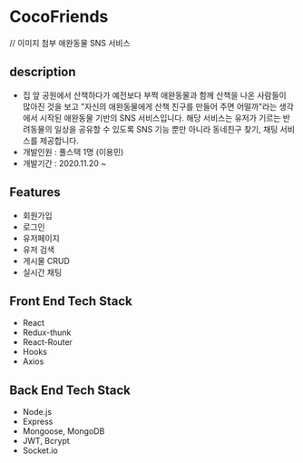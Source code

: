 # CocoFriends
// 이미지 첨부
애완동물 SNS 서비스

## description
- 집 앞 공원에서 산책하다가 예전보다 부쩍 애완동물과 함께 산책을 나온 사람들이 많아진 것을 보고 "자신의 애완동물에게 산책 친구를 만들어 주면 어떨까"라는 생각에서 시작된 애완동물 기반의 SNS 서비스입니다. 해당 서비스는 유저가 기르는 반려동물의 일상을 공유할 수 있도록 SNS 기능 뿐만 아니라 동네친구 찾기, 채팅 서비스를 제공합니다.
- 개발인원 : 풀스택 1명 (이용민)
- 개발기간 : 2020.11.20 ~ 

## Features
- 회원가입
- 로그인
- 유저페이지
- 유저 검색
- 게시물 CRUD
- 실시간 채팅


## Front End Tech Stack
- React
- Redux-thunk
- React-Router
- Hooks
- Axios

## Back End Tech Stack
- Node.js
- Express
- Mongoose, MongoDB
- JWT, Bcrypt
- Socket.io
